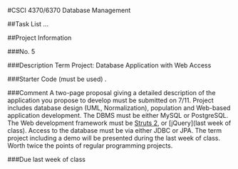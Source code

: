 #CSCI 4370/6370 Database Management

##Task List
...


##Project Information

###No.
5

###Description
Term Project: Database Application with Web Access

###Starter Code (must be used)
.

###Comment
A two-page proposal giving a detailed description of the application you propose to develop must be submitted on 7/11. Project includes database design (UML, Normalization), population and Web-based application development. The DBMS must be either MySQL or PostgreSQL. The Web development framework must be [Struts 2](http://struts.apache.org/development/2.x/index.html), or [jQuery](last week of class). Access to the database must be via either JDBC or JPA. The term project including a demo will be presented during the last week of class. Worth twice the points of regular programming projects.

###Due
last week of class
